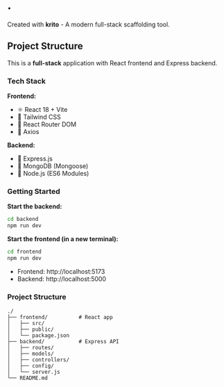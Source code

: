 # .

Created with **krito** - A modern full-stack scaffolding tool.

## Project Structure

This is a **full-stack** application with React frontend and Express backend.

### Tech Stack
**Frontend:**
- ⚛️ React 18 + Vite
- 🎨 Tailwind CSS
- 🧭 React Router DOM
- 📡 Axios

**Backend:**
- 🚀 Express.js
- 🍃 MongoDB (Mongoose)
- 🔧 Node.js (ES6 Modules)

### Getting Started

**Start the backend:**
```bash
cd backend
npm run dev
```

**Start the frontend (in a new terminal):**
```bash
cd frontend
npm run dev
```

- Frontend: http://localhost:5173
- Backend: http://localhost:5000

### Project Structure
```
./
├── frontend/          # React app
│   ├── src/
│   ├── public/
│   └── package.json
├── backend/           # Express API
│   ├── routes/
│   ├── models/
│   ├── controllers/
│   ├── config/
│   └── server.js
└── README.md
```
